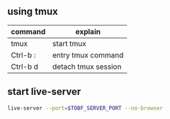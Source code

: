 ## using tmux

| command | explain|
| ------  | -----  |
| tmux    | start tmux |
| Ctrl-b :| entry tmux command|
| Ctrl-b d| detach tmux session|

## start live-server

```bash
live-server --port=$TOBF_SERVER_PORT --no-browser
```

